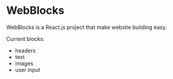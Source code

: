# WebBlocks
WebBlocks is a React.js project that make website building easy.

Current blocks:
 * headers
 * text
 * images
 * user input
